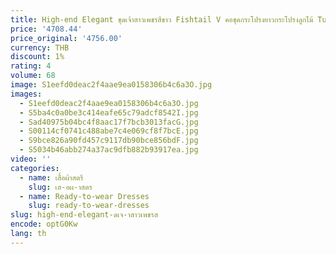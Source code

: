```yaml
---
title: High-end Elegant ชุดเจ้าสาวเพชรสีขาว Fishtail V คอชุดกระโปรงยาวกระโปรงลูกไม้ Tulle จัดเลี้ยง Lady ชุด
price: '4708.44'
price_original: '4756.00'
currency: THB
discount: 1%
rating: 4
volume: 68
image: S1eefd0deac2f4aae9ea0158306b4c6a3O.jpg
images:
  - S1eefd0deac2f4aae9ea0158306b4c6a3O.jpg
  - S5ba4c0a0be3c414eafe65c79adcf8542I.jpg
  - Sad40975b04bc4f8aac17f7bcb3013facG.jpg
  - S00114cf0741c488abe7c4e069cf8f7bcE.jpg
  - S9bce826a90fd457c9117db90bce856bdF.jpg
  - S5034b46abb274a37ac9dfb882b93917ea.jpg
video: ''
categories:
  - name: เสื้อผ้าสตรี
    slug: เส-อผ-าสตร
  - name: Ready-to-wear Dresses
    slug: ready-to-wear-dresses
slug: high-end-elegant-ดเจ-าสาวเพชรส
encode: optG0Kw
lang: th
---
```

  